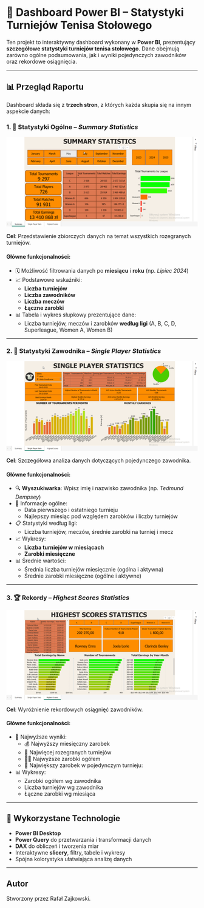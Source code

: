 # 🏓 Dashboard Power BI – Statystyki Turniejów Tenisa Stołowego

Ten projekt to interaktywny dashboard wykonany w **Power BI**, prezentujący **szczegółowe statystyki turniejów tenisa stołowego**. Dane obejmują zarówno ogólne podsumowania, jak i wyniki pojedynczych zawodników oraz rekordowe osiągnięcia.

---

## 📊 Przegląd Raportu

Dashboard składa się z **trzech stron**, z których każda skupia się na innym aspekcie danych:

### 1. 📌 Statystyki Ogólne – *Summary Statistics*

![Gif Statystyki Ogólne](./gifs/ttstats1page.gif)

**Cel**: Przedstawienie zbiorczych danych na temat wszystkich rozegranych turniejów.

#### Główne funkcjonalności:
- 🗓 Możliwość filtrowania danych po **miesiącu** i **roku** (np. *Lipiec 2024*)
- 📈 Podstawowe wskaźniki:
  - **Liczba turniejów**
  - **Liczba zawodników** 
  - **Liczba meczów** 
  - **Łączne zarobki**
- 📊 Tabela i wykres słupkowy prezentujące dane:
  - Liczba turniejów, meczów i zarobków **według ligi** (A, B, C, D, Superleague, Women A, Women B)

---

### 2. 👤 Statystyki Zawodnika – *Single Player Statistics*

![Gif Statystyki Zawodnika](./gifs/ttstats2page.gif)

**Cel**: Szczegółowa analiza danych dotyczących pojedynczego zawodnika.

#### Główne funkcjonalności:
- 🔍 **Wyszukiwarka**: Wpisz imię i nazwisko zawodnika (np. *Tedmund Dempsey*)
- 🏓 Informacje ogólne:
  - Data pierwszego i ostatniego turnieju  
  - Najlepszy miesiąc pod względem zarobków i liczby turniejów
- 📋 Statystyki według ligi:
  - Liczba turniejów, meczów, średnie zarobki na turniej i mecz
- 📈 Wykresy:
  - **Liczba turniejów w miesiącach**
  - **Zarobki miesięczne**
- 📊 Średnie wartości:
  - Średnia liczba turniejów miesięcznie (ogólna i aktywna)
  - Średnie zarobki miesięczne (ogólne i aktywne)

---

### 3. 🏆 Rekordy – *Highest Scores Statistics*

![Gif Statystyki Rekordowe](./gifs/ttstats3page.gif)

**Cel**: Wyróżnienie rekordowych osiągnięć zawodników.

#### Główne funkcjonalności:
- 🏅 Najwyższe wyniki:
  - 💰 Najwyższy miesięczny zarobek
  - 🧾 Najwięcej rozegranych turniejów
  - 🧍‍♂️ Najwyższe zarobki ogółem
  - 🎯 Największy zarobek w pojedynczym turnieju:
- 📊 Wykresy:
  - Zarobki ogółem wg zawodnika
  - Liczba turniejów wg zawodnika
  - Łączne zarobki wg miesiąca

---

## 🧰 Wykorzystane Technologie

- **Power BI Desktop**
- **Power Query** do przetwarzania i transformacji danych
- **DAX** do obliczeń i tworzenia miar
- Interaktywne **slicery**, filtry, tabele i wykresy
- Spójna kolorystyka ułatwiająca analizę danych

---

## **Autor**
Stworzony przez Rafał Zajkowski.
